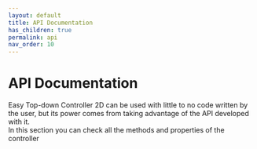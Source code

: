 ```yaml
---
layout: default
title: API Documentation
has_children: true
permalink: api
nav_order: 10
---
```


# API Documentation

Easy Top-down Controller 2D can be used with little to no code written by the user, but its power comes from taking advantage of the API developed with it.  
In this section you can check all the methods and properties of the controller